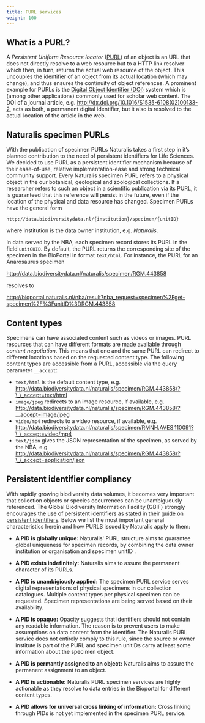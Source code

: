 ```yaml
---
title: PURL services
weight: 100
---
```


## What is a PURL?
A *Persistent Uniform Resource locator* ([PURL](https://en.wikipedia.org/wiki/Persistent_uniform_resource_locator)) of an 
object is an URL that does not directly resolve to a web resource but to a HTTP link resolver 
which then, in turn, returns the actual web resource of the object. This uncouples the identifier of an object from its actual 
location (which may change), and thus ensures the continuity of object references. A prominent example for 
PURLs is the [Digital Object Identifier (DOI)](https://www.doi.org/) system which is (among other applications) commonly used for 
scholar web content. The DOI of a journal article, e.g. http://dx.doi.org/10.1016/S1535-6108(02)00133-2, acts as both, a permanent digital identifier, 
but it also is resolved to the actual location of the article in the web.

## Naturalis specimen PURLs
With the publication of specimen PURLs Naturalis takes a first step in it’s planned contribution to the need of persistent identifiers for 
Life Sciences. We decided to use PURL as a persistent identifier mechanism because of their ease-of-use, relative implementation-ease and strong 
technical community support. Every Naturalis specimen PURL refers to a physical object in the our botanical, geological and zoological 
collections. If a researcher refers to such an object in a scientific publication via its PURL, it is guaranteed that this reference will 
persist in the future, even if the location of the physical and data resource has changed. Specimen PURLs have the general form

`http://data.biodiversitydata.nl/{institution}/specimen/{unitID}`

where institution is the data owner institution, e.g. *Naturalis*. 

In data served by the NBA, each specimen record stores its PURL in the field `unitGUID`. By default, the PURL returns the 
corresponding site of the specimen in the BioPortal in format `text/html`. For instance, the PURL for an Anarosaurus specimen 

http://data.biodiversitydata.nl/naturalis/specimen/RGM.443858

resolves to 

http://bioportal.naturalis.nl/nba/result?nba_request=specimen%2Fget-specimen%2F%3FunitID%3DRGM.443858

## Content types
Specimens can have associated content such as videos or images. PURL resources that can have different formats are made 
available through *content negotiation*. This means that one and the same PURL can redirect to different locations based on 
the requested content type. The following content types are accessible from a PURL, accessible via the query parameter `__accept`:

* `text/html` is the default content type, e.g.  http://data.biodiversitydata.nl/naturalis/specimen/RGM.443858/?\_\_accept=text/html
* `image/jpeg` redirects to an image resource, if available, e.g. http://data.biodiversitydata.nl/naturalis/specimen/RGM.443858/?__accept=image/jpeg
* `video/mp4` redirects to a video resource, if available, e.g. http://data.biodiversitydata.nl/naturalis/specimen/RMNH.AVES.110091?\_\_accept=video/mp4
* `text/json` gives the JSON representation of the specimen, as served by the NBA, e.g http://data.biodiversitydata.nl/naturalis/specimen/RGM.443858/?\_\_accept=application/json

## Persistent identifier compliancy
With rapidly growing biodiversity data volumes, it becomes very important that collection objects or species occurrences can be 
unambiguously referenced. The Global Biodiversity Information Facility (GBIF) strongly encourages the use of persistent identifiers 
as stated in their [guide on persistent identifiers](https://www.gbif.org/document/80575/a-beginners-guide-to-persistent-identifiers). Below we list the
most important general characteristics herein and how PURLS issued by Naturalis apply to them:

* **A PID is globally unique:** Naturalis' PURL structure aims to guarantee global uniqueness for specimen records, by combining the 
data owner institution or organisation and specimen unitID  .

* **A PID exists indefinitely:** Naturalis aims to assure the permanent character of its PURLs.

* **A PID is unambigiously applied:** The specimen PURL service serves digital representations of physical 
specimens in our collection catalogues. Multiple content types per physical specimen can be requested. 
Specimen representations are being served based on their availability.

* **A PID is opaque:** Opacity suggests that identifiers should not contain any readable information. The reason is to prevent users to make 
assumptions on data content from the identifier. The Naturalis PURL service does not entirely comply to this rule, since the source or owner institute 
is part of the PURL and specimen unitIDs carry at least some information about the specimen object.

* **A PID is permantly assigned to an object:**  Naturalis aims to assure the permanent assignment to an object.

* **A PID is actionable:** Naturalis PURL specimen services are highly actionable as they resolve to data entries in the Bioportal for different content types.
* **A PID allows for universal cross linking of information:**  Cross linking through PIDs is not yet implemented in the specimen PURL service.
